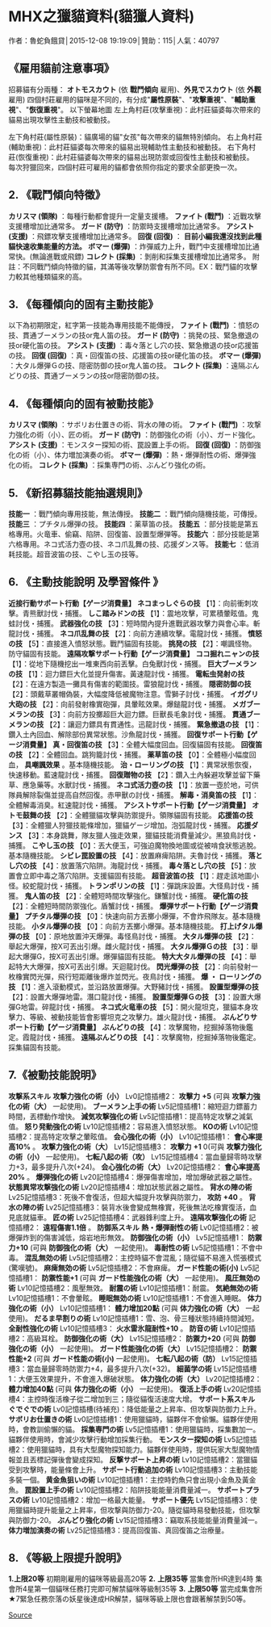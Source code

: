 # MHX之獵貓資料(貓獵人資料)


作者：魯蛇負餓貸│2015-12-08 19:19:09│贊助：115│人氣：40797 



## 《雇用貓前注意事項》

招募貓有分兩種： **オトモスカウト** (依 **戰鬥傾向** 雇用)、**外見でスカウト** (依 **外觀** 雇用)
四個村莊雇用的貓咪是不同的，有分成"**屬性原裝**"、"**攻擊重視**"、"**輔助重視**"、"**恢復重視**"。
以下螢幕地圖
左上角村莊(攻擊重視)：此村莊貓婆每次帶來的貓易出現攻擊性主動技和被動技。

左下角村莊(屬性原裝)：貓廣場的貓"女孩"每次帶來的貓無特別傾向。
右上角村莊(輔助重視)：此村莊貓婆每次帶來的貓易出現輔助性主動技和被動技。
右下角村莊(恢復重視)：此村莊貓婆每次帶來的貓易出現防禦或回復性主動技和被動技。
每次狩獵回來，四個村莊可雇用的貓都會依照你指定的要求全部更換一次。

## **2.** **《戰鬥傾向特徵》**

**カリスマ (領隊)** ：每種行動都會提升一定量支援槽。
**ファイト (戰鬥)** ：近戰攻擊支援槽增加比通常多。
**ガード (防守)** ：防禦時支援槽增加比通常多。
**アシスト (支援)** ：飛鏢攻擊支援槽增加比通常多。
**回復 (回復)** ： **目前小編我還沒找到此種貓快速收集能量的方法。**
**ボマー (爆彈)** ：炸彈威力上升，戰鬥中支援槽增加比通常快。(無論進戰或飛鏢)
**コレクト (採集)** ：剝削和採集支援槽增加比通常多。
附註：不同戰鬥傾向特徵的貓，其滿等後攻擊防禦會有所不同。EX：戰鬥貓的攻擊力較其他種類貓來的高。

## **3.** **《每種傾向的固有主動技能》**

以下為初期限定，紅字第一技能為專用技能不能傳授，
**ファイト (戰鬥)** ：憤怒の技、貫通ブーメランの技or鬼人笛の技。
**ガード (防守)** ：挑発の技、緊急撤退の技or硬化笛の技。
**アシスト (支援)** ：毒々落とし穴の技、緊急撤退の技or応援笛の技。
**回復 (回復)** ：真・回復笛の技、応援笛の技or硬化笛の技。
**ボマー (爆彈)** ：大タル爆弾Ｇの技、隠密防御の技or鬼人笛の技。
**コレクト (採集)** ：遠隔ぶんどりの技、貫通ブーメランの技or隠密防御の技。

## 4. 《每種傾向的固有被動技能》

**カリスマ (領隊)** ：サボリお仕置きの術、背水の陣の術。
**ファイト (戰鬥)** ：攻撃力強化の術（小）、匠の術。
**ガード (防守)** ：防御強化の術（小）、ガード強化。
**アシスト (支援)** ：モンスター探知の術、罠設置上手の術。
**回復 (回復)** ：防御強化の術（小）、体力増加演奏の術。
**ボマー (爆彈)** ：熱・爆弾耐性の術、爆弾強化の術。
**コレクト (採集)** ：採集専門の術、ぶんどり強化の術。

## 5. 《新招募貓技能抽選規則》

**技能一** ：戰鬥傾向專用技能，無法傳授。
**技能二** ：戰鬥傾向隨機技能，可傳授。
**技能三** ：プチタル爆弾の技。
**技能四** ：薬草笛の技。
**技能五** ：部分技能是第五格專用。火竜車、偷竊、陷阱、回復笛、設置型爆弾等。
**技能六** ：部分技能是第六格專用。ネコ式活力壺の技、ネコ爪乱舞の技、応援ダンス等。
**技能七** ：低消耗技能。超音波笛の技、こやし玉の技等。

## **6.** **《主動技能說明** **及學習條件** **》**

**近接行動サポート行動【ゲージ消費量】**
**ネコまっしぐらの技** 【1】：向前衝刺攻擊。青熊獸討伐・捕獲。
**しこ踏みドンの技** 【1】：震地攻擊，可累積暈眩值。鬼蛙討伐・捕獲。
**武器強化の技** 【3】：短時間內提升進戰武器攻擊力與會心率。斬龍討伐・捕獲。
**ネコ爪乱舞の技** 【2】：向前方連續攻擊。電龍討伐・捕獲。
**憤怒の技** 【5】：直接進入憤怒狀態。戰鬥貓固有技能。
**挑発の技** 【2】：嘲諷怪物。防守貓固有技能。
**遠隔攻撃サポート行動【ゲージ消費量】**
**ココ掘れニャンの技** 【1】：從地下隨機挖出一堆東西向前丟擊。白兔獸討伐・捕獲。
**巨大ブーメランの技** 【1】：迴力鏢巨大化並提升傷害。黃速龍討伐・捕獲。
**電転虫発射の技** 【2】：在遠方製造一攤具有傷害的範圍技。雷狼龍討伐・捕獲。
**隠密防御の技** 【2】：頭戴草叢帽偽裝，大幅度降低被魔物注意。雪獅子討伐・捕獲。
**イガグリ大砲の技** 【2】：向前發射橡實砲彈，具暈眩效果。爆鎚龍討伐・捕獲。
**メガブーメランの技** 【3】：向前方投擲超巨大迴力鏢。巨獸長毛象討伐・捕獲。
**貫通ブーメランの技** 【2】：讓迴力鏢具有貫通性。迅龍討伐・捕獲。
**緊急撤退の技** 【1】：鑽入土內回血、解除部份異常狀態。沙魚龍討伐・捕獲。
**回復サポート行動【ゲージ消費量】**
**真・回復笛の技** 【3】：全體大幅度回血。回復貓固有技能。
**回復笛の技** 【2】：全體回血。跳狗籠討伐・捕獲。
**薬草笛の技** 【0】：全體極小幅度回血， **具嘲諷效果** 。基本隨機技能。
**治・ローリングの技** 【1】：異常狀態恢復，快速移動。藍速龍討伐・捕獲。
**回復贈物の技** 【2】：鑽入土內躲避攻擊並留下藥草、應急藥等。水獸討伐・捕獲。
**ネコ式活力壺の技** 【1】：放置一壺於地，可供隊員解除裂傷並提高自然回復。赤甲獸の討伐・捕獲。
**解毒・消臭笛の技** 【1】：全體解毒消臭。紅速龍討伐・捕獲。
**アシストサポート行動【ゲージ消費量】**
**オトモ鼓舞の技** 【2】：全體獵貓攻擊與防禦提升。領隊貓固有技能。
**応援笛の技** 【3】：全體獵人狩獵技能條增加，獵貓ゲージ增加。泡弧龍討伐・捕獲。
**応援ダンス** 【3】：本身跳舞，隊友獵人強走效果，獵貓技能消費量減少。黑狼鳥討伐・捕獲。
**こやし玉の技** 【0】：丟大便玉，可強迫魔物換地圖或從被啃食狀態逃脫。基本隨機技能。
**シビレ罠設置の技** 【4】：放置麻痺陷阱。夫魯討伐・捕獲。
**落とし穴の技** 【4】：放置落穴陷阱。海龍討伐・捕獲。
**毒々落とし穴の技** 【5】：放置會立即中毒之落穴陷阱。支援貓固有技能。
**超音波笛の技** 【1】：趕走該地圖小怪。絞蛇龍討伐・捕獲。
**トランポリンの技** 【1】：彈跳床設置。大怪鳥討伐・捕獲。
**鬼人笛の技** 【2】：全體短時間攻擊強化。鎌蟹討伐・捕獲。
**硬化笛の技** 【2】：全體短時間防禦強化。盾蟹討伐・捕獲。
**爆弾サポート行動【ゲージ消費量】**
**プチタル爆弾の技** 【0】：快速向前方丟擲小爆彈，不會炸飛隊友。基本隨機技能。
**小タル爆弾の技** 【0】：向前方丟擲小爆彈。基本隨機技能。
**打上げタル爆弾の技** 【0】：原地放置沖天爆彈。毒怪鳥討伐・捕獲。
**大タル爆弾の技** 【2】：舉起大爆彈，按X可丟出引爆。雌火龍討伐・捕獲。
**大タル爆弾Ｇの技** 【3】：舉起大爆彈G，按X可丟出引爆。爆彈貓固有技能。
**特大大タル爆弾の技** 【4】：舉起特大大爆彈，按X可丟出引爆。天迴龍討伐。
**閃光爆弾の技** 【2】：向前發射一枚橡實閃光彈，飛行短距離後爆炸並閃光。夜鳥討伐・捕獲。
**爆** **・** **ローリングの技** 【1】：進入滾動模式，並沿路放置爆彈。大野豬討伐・捕獲。
**設置型爆弾の技** 【2】：設置大爆彈地雷。潛口龍討伐・捕獲。
**設置型爆弾Ｇの技** 【3】：設置大爆彈G地雷。碎龍討伐・捕獲。
**ネコ式火竜車の技** 【5】：開火龍坦克，獵貓本身攻擊力、等級、被動技能皆會影響坦克之攻擊力。雄火龍討伐・捕獲。
**ぶんどりサポート行動【ゲージ消費量】**
**ぶんどりの技** 【4】：攻擊魔物，挖掘掉落物後鑑定。霞龍討伐・捕獲。
**遠隔ぶんどりの技** 【4】：攻擊魔物，挖掘掉落物後鑑定。採集貓固有技能。

## **7.《被動技能說明》**

**攻撃系スキル**
**攻撃力強化の術（小）** Lv0記憶插槽2： **攻擊力** **+5** (可與 **攻撃力強化の術（大）** 一起使用)。
**ブーメラン上手の術** Lv5記憶插槽1：縮短迴力鏢蓄力時間，丟標動作增快。
**減気攻撃強化の術** Lv5記憶插槽1：提高特定攻擊之減氣值。
**怒り発動強化の術** Lv10記憶插槽2：容易進入憤怒狀態。
**KOの術** Lv10記憶插槽2：提高特定攻擊之暈眩值。
**会心強化の術（小）** Lv10記憶插槽1： **會心率提高10%** 。
**攻撃力強化の術（大）** Lv15記憶插槽3： **攻擊力** **+1** 0(可與 **攻撃力強化の術（小）** 一起使用)。
**七転八起の術（攻）** Lv15記憶插槽4：當血量歸零時攻擊力+3，最多提升八次(+24)。
**会心強化の術（大）** Lv20記憶插槽2： **會心率提高20%** 。
**爆弾強化の術** Lv20記憶插槽4：爆彈傷害增加，增加爆破武器之屬性。
**状態異常攻撃強化の術** Lv20記憶插槽4：增加狀態武器之屬性。
**背水の陣の術** Lv25記憶插槽3：死後不會復活，但超大幅提升攻擊與防禦力， **攻防** **+40** 。
**背水の陣の術** Lv25記憶插槽3：裝背水後會變成無橡實，死後無法吃橡實復活，血見底就貓車。
**匠の術** Lv25記憶插槽4：武器鋒利度上升。
**遠隔攻撃強化の術** 記憶插槽2： **遠程傷害1.1倍** 。
**防御系スキル**
**熱・爆弾耐性の術** Lv0記憶插槽2：被爆彈炸到的傷害減低，熔岩地形無效。
**防御強化の術（小）** Lv5記憶插槽1： **防禦力+10** (可與 **防御強化の術（大）** 一起使用)。
**毒耐性の術** Lv5記憶插槽1：不會中毒。
**混乱無効の術** Lv5記憶插槽2：主控時貓不會混亂；隨從貓不易進入慌張模式(驚嘆號)。
**麻痺無効の術** Lv5記憶插槽2：不會麻痺。
**ガード性能の術(小)** Lv5記憶插槽1： **防禦性能+1** (可與 **ガード性能強化の術（大）** 一起使用)。
**風圧無効の術** Lv10記憶插槽2：風壓無效。
**耐震の術** Lv10記憶插槽1：耐震。
**気絶無効の術** Lv10記憶插槽1：不會暈眩。
**睡眠無効の術** Lv10記憶插槽1：不會進入睡眠。
**体力強化の術（小）** Lv10記憶插槽1： **體力增加20點** (可與 **体力強化の術（大）** 一起使用)。
**だるま早割りの術** Lv10記憶插槽1：雪、泡、骨三種狀態持續持間減短。
**全耐性強化の術** Lv10記憶插槽3： **火水雷氷龍耐性+10** 。
**防音の術** Lv10記憶插槽2：高級耳栓。
**防御強化の術（大）** Lv15記憶插槽2： **防禦力+20** (可與 **防御強化の術（小）** 一起使用)。
**ガード性能強化の術（大）** Lv15記憶插槽2： **防禦性能+2** (可與 **ガード性能の術(小)** 一起使用)。
**七転八起の術（防）** Lv15記憶插槽3：當血量歸零時防禦力+4，最多提升八次(+32)。
**細菌学の術** Lv15記憶插槽1：大便玉效果提升，不會進入爆破狀態。
**体力強化の術（大）** Lv20記憶插槽2： **體力增加40點** (可與 **体力強化の術（小）** 一起使用)。
**復活上手の術** Lv20記憶插槽4：主控時復活橡子從二增加到三；隨從貓復活速度大增。
**サポート系スキル**
**ぐでぐでの術** Lv0記憶插槽(待補充)：降低能量之上昇率、但攻撃與防御力上升。
**サボリお仕置きの術** Lv0記憶插槽1：使用獵貓時，貓夥伴不會偷懶。貓夥伴使用時，會教訓偷懶的貓。
**採集専門の術** Lv5記憶插槽1：使用獵貓時，採集數加一。貓夥伴使用時，會減少攻擊行動增加採集行動。
**モンスター探知の術** Lv5記憶插槽2：使用獵貓時，具有大型魔物探知能力。貓夥伴使用時，提供玩家大型魔物情報並且丟標記彈後會變成探知。
**反撃サポート上昇の術** Lv10記憶插槽2：當獵貓受到攻擊時，能量條會上升。
**サポート行動追加の術** Lv10記憶插槽3：主動技能多裝一個。
**黄金魚狙いの術** Lv10記憶插槽1：主控時釣魚只會出現小金魚及黃金魚。
**罠設置上手の術** Lv10記憶插槽2：陷阱技能能量消費量減一。
**サポートプラスの術** Lv10記憶插槽2：增加一格最大能量。
**サポート優先** Lv15記憶插槽3：使用獵貓時提升能量之上昇率，但攻撃與防御力-20。隨從貓時易發動技能，但攻撃與防御力-20。
**ぶんどり強化の術** Lv15記憶插槽3：竊取系技能能量消費量減一。
**体力増加演奏の術** Lv25記憶插槽3：提高回復笛、真回復笛之治療量。

## **8.** **《等級上限提升說明》**

**1.上限20等**
 初期剛雇用的貓咪等級最高20等
**2.** **上限35等**
當集會所HR達到4時
集會所4星第一個貓咪任務打完即可解禁貓咪等級制35等
**3.** **上限50等**
當完成集會所★7緊急任務奈落の妖星後達成HR解禁，貓咪等級上限也會跟著解禁到50等。

[Source](https://home.gamer.com.tw/creationDetail.php?sn=3038621)